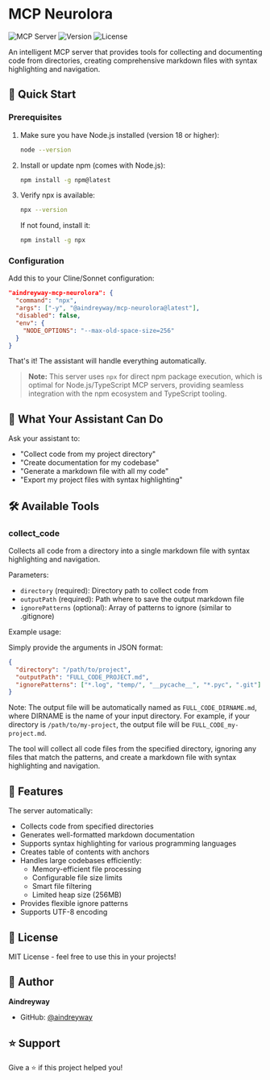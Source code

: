# MCP Neurolora

![MCP Server](https://img.shields.io/badge/MCP-Server-blue)
![Version](https://img.shields.io/badge/version-1.0.0-green)
![License](https://img.shields.io/badge/license-MIT-blue)

An intelligent MCP server that provides tools for collecting and documenting code from directories, creating comprehensive markdown files with syntax highlighting and navigation.

## 🚀 Quick Start

### Prerequisites

1. Make sure you have Node.js installed (version 18 or higher):

   ```bash
   node --version
   ```

2. Install or update npm (comes with Node.js):

   ```bash
   npm install -g npm@latest
   ```

3. Verify npx is available:
   ```bash
   npx --version
   ```
   If not found, install it:
   ```bash
   npm install -g npx
   ```

### Configuration

Add this to your Cline/Sonnet configuration:

```json
"aindreyway-mcp-neurolora": {
  "command": "npx",
  "args": ["-y", "@aindreyway/mcp-neurolora@latest"],
  "disabled": false,
  "env": {
    "NODE_OPTIONS": "--max-old-space-size=256"
  }
}
```

That's it! The assistant will handle everything automatically.

> **Note:** This server uses `npx` for direct npm package execution, which is optimal for Node.js/TypeScript MCP servers, providing seamless integration with the npm ecosystem and TypeScript tooling.

## 🎯 What Your Assistant Can Do

Ask your assistant to:

- "Collect code from my project directory"
- "Create documentation for my codebase"
- "Generate a markdown file with all my code"
- "Export my project files with syntax highlighting"

## 🛠 Available Tools

### collect_code

Collects all code from a directory into a single markdown file with syntax highlighting and navigation.

Parameters:

- `directory` (required): Directory path to collect code from
- `outputPath` (required): Path where to save the output markdown file
- `ignorePatterns` (optional): Array of patterns to ignore (similar to .gitignore)

Example usage:

Simply provide the arguments in JSON format:

```json
{
  "directory": "/path/to/project",
  "outputPath": "FULL_CODE_PROJECT.md",
  "ignorePatterns": ["*.log", "temp/", "__pycache__", "*.pyc", ".git"]
}
```

Note: The output file will be automatically named as `FULL_CODE_DIRNAME.md`, where DIRNAME is the name of your input directory. For example, if your directory is `/path/to/my-project`, the output file will be `FULL_CODE_my-project.md`.

The tool will collect all code files from the specified directory, ignoring any files that match the patterns, and create a markdown file with syntax highlighting and navigation.

## 🔧 Features

The server automatically:

- Collects code from specified directories
- Generates well-formatted markdown documentation
- Supports syntax highlighting for various programming languages
- Creates table of contents with anchors
- Handles large codebases efficiently:
  - Memory-efficient file processing
  - Configurable file size limits
  - Smart file filtering
  - Limited heap size (256MB)
- Provides flexible ignore patterns
- Supports UTF-8 encoding

## 📝 License

MIT License - feel free to use this in your projects!

## 👤 Author

**Aindreyway**

- GitHub: [@aindreyway](https://github.com/aindreyway)

## ⭐️ Support

Give a ⭐️ if this project helped you!
